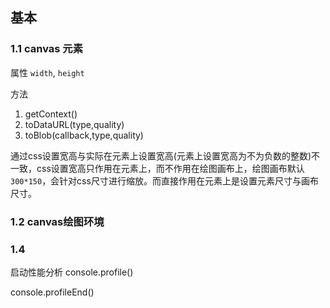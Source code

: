 ## 基本
### 1.1 canvas 元素

属性 `width`, `height`

方法
1. getContext()
2. toDataURL(type,quality)
3. toBlob(callback,type,quality)

通过css设置宽高与实际在元素上设置宽高(元素上设置宽高为不为负数的整数)不一致，css设置宽高只作用在元素上，而不作用在绘图画布上，绘图画布默认`300*150`，会针对css尺寸进行缩放。而直接作用在元素上是设置元素尺寸与画布尺寸。

### 1.2 canvas绘图环境

### 1.4 

启动性能分析
console.profile()

console.profileEnd()